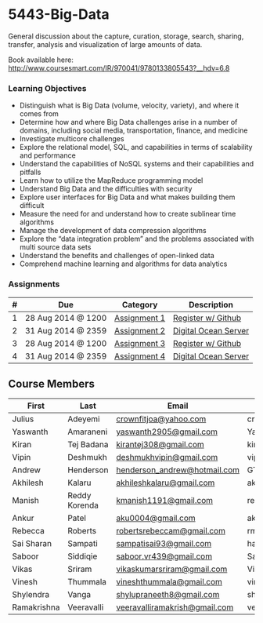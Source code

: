 5443-Big-Data
=============

 General discussion about the capture, curation, storage, search, sharing, transfer, analysis and visualization of large amounts of data.

Book available here: http://www.coursesmart.com/IR/970041/9780133805543?__hdv=6.8

### Learning Objectives

- Distinguish what is Big Data (volume, velocity, variety), and where it comes from
- Determine how and where Big Data challenges arise in a number of domains, including social media, transportation, finance, and medicine
- Investigate multicore challenges
- Explore the relational model, SQL, and capabilities in terms of scalability and performance
- Understand the capabilities of NoSQL systems and their capabilities and pitfalls
- Learn how to utilize the MapReduce programming model
- Understand Big Data and the difficulties with security
- Explore user interfaces for Big Data and what makes building them difficult
- Measure the need for and understand how to create sublinear time algorithms
- Manage the development of data compression algorithms
- Explore the “data integration problem” and the problems associated with multi source data sets
- Understand the benefits and challenges of open-linked data
- Comprehend machine learning and algorithms for data analytics


### Assignments

| # | Due              | Category           | Description               |
|---|------------------|--------------------|---------------------------|
| 1 | 28 Aug 2014 @ 1200 | [Assignment 1][1]  | [Register w/ Github][1]   |
| 2 | 31 Aug 2014 @ 2359 | [Assignment 2][2]  | [Digital Ocean Server][2] |
| 3 | 28 Aug 2014 @ 1200 | [Assignment 3][3]  | [Register w/ Github][3]   |
| 4 | 31 Aug 2014 @ 2359 | [Assignment 4][4]  | [Digital Ocean Server][4] |

[1]: https://github.com/rugbyprof/5443-Big-Data/blob/master/Assignment-1.md "Assignment 1"
[2]: https://github.com/rugbyprof/5443-Big-Data/blob/master/Assignment-2.md "Assignment 2"
[3]: https://github.com/rugbyprof/5443-Big-Data/blob/master/Assignment-3.md "Assignment 3"
[4]: https://github.com/rugbyprof/5443-Big-Data/blob/master/Assignment-4.md "Assignment 4"

## Course Members


First       | Last          | Email                         | Github           | Ip 
------------| --------------|-------------------------------|------------------|-----------------
Julius      | Adeyemi       | crownfitjoa@yahoo.com         | crownfits        | 104.131.136.216
Yaswanth    | Amaraneni     | yaswanth2905@gmail.com        | Yaswanth0529     | 104.131.139.49
Kiran       | Tej Badana    | kirantej308@gmail.com         | kirantejbadana   | 198.199.95.27
Vipin       | Deshmukh      | deshmukhvipin@gmail.com       | vipin1109        | 107.170.206.43
Andrew      | Henderson     | henderson_andrew@hotmail.com  | GTH-Andrew       | 192.241.190.225
Akhilesh    | Kalaru        | akhileshkalaru@gmail.com      | akhileshkalaru   | 162.243.135.49
Manish      | Reddy Korenda | kmanish1191@gmail.com         | reddymk          | 178.62.155.206
Ankur       | Patel         | aku0004@gmail.com             | aku0004          | 162.243.130.154
Rebecca     | Roberts       | robertsrebeccam@gmail.com     | rmroberts        | 107.170.206.244
Sai Sharan  | Sampati       | sampatisai93@gmail.com        | hakuva           | 104.131.135.146
Saboor      | Siddiqie      | saboor.vr439@gmail.com        | Saboor           | 104.131.22.188
Vikas       | Sriram        | vikaskumarsriram@gmail.com    | VikasKumarSriram | 107.170.187.103
Vinesh      | Thummala      | vineshthummala@gmail.com      | vineshthummala   | 104.131.23.209
Shylendra   | Vanga         | shylupraneeth8@gmail.com      | shylupraneeth    | 104.131.22.139
Ramakrishna | Veeravalli    | veeravalliramakrish@gmail.com | veeravallir      | 104.131.37.223

